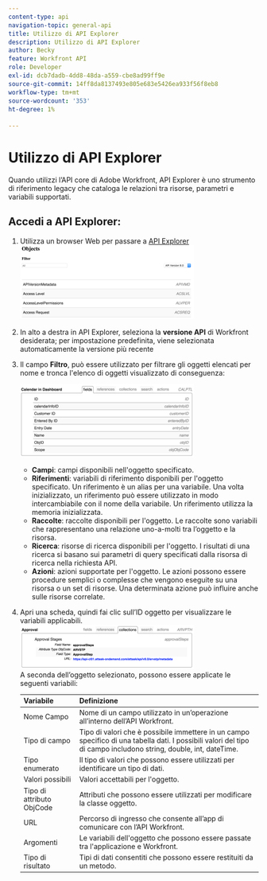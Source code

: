 ```yaml
---
content-type: api
navigation-topic: general-api
title: Utilizzo di API Explorer
description: Utilizzo di API Explorer
author: Becky
feature: Workfront API
role: Developer
exl-id: dcb7dadb-4dd8-48da-a559-cbe8ad99ff9e
source-git-commit: 14ff8da8137493e805e683e5426ea933f56f8eb8
workflow-type: tm+mt
source-wordcount: '353'
ht-degree: 1%

---
```



# Utilizzo di API Explorer

Quando utilizzi l’API core di Adobe Workfront, API Explorer è uno strumento di riferimento legacy che cataloga le relazioni tra risorse, parametri e variabili supportati.

## Accedi a API Explorer:

1. Utilizza un browser Web per passare a [API Explorer](https://developer.adobe.com/workfront/api-explorer/)\
   ![](assets/mceclip1-350x149.png)

1. In alto a destra in API Explorer, seleziona la **versione API** di Workfront desiderata; per impostazione predefinita, viene selezionata automaticamente la versione più recente
1. Il campo **Filtro**, può essere utilizzato per filtrare gli oggetti elencati per nome e tronca l&#39;elenco di oggetti visualizzato di conseguenza:

   ![](assets/mceclip2-350x147.png)

   * **Campi**: campi disponibili nell&#39;oggetto specificato.
   * **Riferimenti**: variabili di riferimento disponibili per l&#39;oggetto specificato. Un riferimento è un alias per una variabile. Una volta inizializzato, un riferimento può essere utilizzato in modo intercambiabile con il nome della variabile. Un riferimento utilizza la memoria inizializzata.
   * **Raccolte**: raccolte disponibili per l&#39;oggetto. Le raccolte sono variabili che rappresentano una relazione uno-a-molti tra l’oggetto e la risorsa.
   * **Ricerca**: risorse di ricerca disponibili per l&#39;oggetto. I risultati di una ricerca si basano sui parametri di query specificati dalla risorsa di ricerca nella richiesta API.
   * **Azioni**: azioni supportate per l&#39;oggetto. Le azioni possono essere procedure semplici o complesse che vengono eseguite su una risorsa o un set di risorse. Una determinata azione può influire anche sulle risorse correlate.

1. Apri una scheda, quindi fai clic sull’ID oggetto per visualizzare le variabili applicabili.\
   ![](assets/approval-350x89.png)\
   A seconda dell’oggetto selezionato, possono essere applicate le seguenti variabili:

   | Variabile | Definizione |
   |---|---|
   | Nome Campo | Nome di un campo utilizzato in un’operazione all’interno dell’API Workfront. |
   | Tipo di campo | Tipo di valori che è possibile immettere in un campo specifico di una tabella dati. I possibili valori del tipo di campo includono string, double, int, dateTime. |
   | Tipo enumerato | Il tipo di valori che possono essere utilizzati per identificare un tipo di dati. |
   | Valori possibili | Valori accettabili per l&#39;oggetto. |
   | Tipo di attributo ObjCode | Attributi che possono essere utilizzati per modificare la classe oggetto. |
   | URL | Percorso di ingresso che consente all’app di comunicare con l’API Workfront. |
   | Argomenti | Le variabili dell&#39;oggetto che possono essere passate tra l&#39;applicazione e Workfront. |
   | Tipo di risultato | Tipi di dati consentiti che possono essere restituiti da un metodo. |
